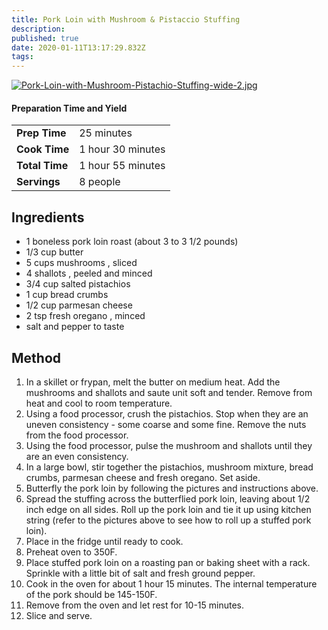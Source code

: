 ```yaml
---
title: Pork Loin with Mushroom & Pistaccio Stuffing
description: 
published: true
date: 2020-01-11T13:17:29.832Z
tags: 
---
```


[![Pork-Loin-with-Mushroom-Pistachio-Stuffing-wide-2.jpg](https://docs.fawcett.family/uploads/images/gallery/2020-01/scaled-1680-/Pork-Loin-with-Mushroom-Pistachio-Stuffing-wide-2.jpg)](https://docs.fawcett.family/uploads/images/gallery/2020-01/Pork-Loin-with-Mushroom-Pistachio-Stuffing-wide-2.jpg)

#### Preparation Time and Yield

|            |           |
| -------------- | ----------------- |
| **Prep Time**  | 25 minutes        |
| **Cook Time**  | 1 hour 30 minutes |
| **Total Time** | 1 hour 55 minutes |
| **Servings** | 8 people |


## Ingredients

- 1 boneless pork loin roast (about 3 to 3 1/2 pounds)
- 1/3 cup butter
- 5 cups mushrooms , sliced
- 4 shallots , peeled and minced
- 3/4 cup salted pistachios
- 1 cup bread crumbs
- 1/2 cup parmesan cheese
- 2 tsp fresh oregano , minced
- salt and pepper to taste


## Method

1. In a skillet or frypan, melt the butter on medium heat. Add the mushrooms and shallots and saute unit soft and tender. Remove from heat and cool to room temperature.
2. Using a food processor, crush the pistachios. Stop when they are an uneven consistency - some coarse and some fine. Remove the nuts from the food processor.
3. Using the food processor, pulse the mushroom and shallots until they are an even consistency.
4. In a large bowl, stir together the pistachios, mushroom mixture, bread crumbs, parmesan cheese and fresh oregano. Set aside.
5. Butterfly the pork loin by following the pictures and instructions above.
6. Spread the stuffing across the butterflied pork loin, leaving about 1/2 inch edge on all sides. Roll up the pork loin and tie it up using kitchen string (refer to the pictures above to see how to roll up a stuffed pork loin).
7. Place in the fridge until ready to cook.
8. Preheat oven to 350F.
9. Place stuffed pork loin on a roasting pan or baking sheet with a rack. Sprinkle with a little bit of salt and fresh ground pepper.
10. Cook in the oven for about 1 hour 15 minutes. The internal temperature of the pork should be 145-150F.
11. Remove from the oven and let rest for 10-15 minutes.
12. Slice and serve.
